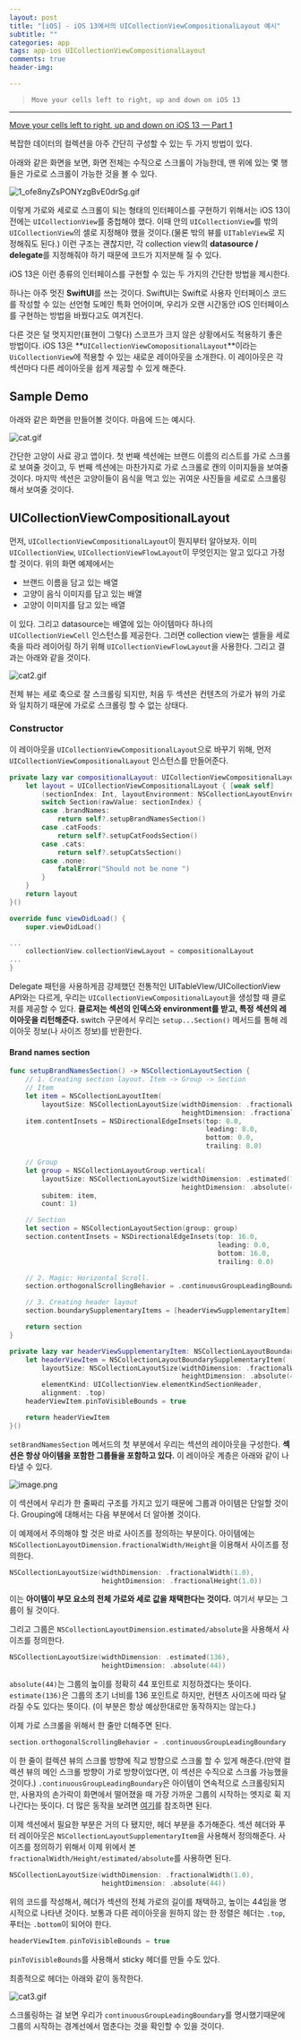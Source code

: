 ```yaml
---  
layout: post  
title: "[iOS] - iOS 13에서의 UICollectionViewCompositionalLayout 예시"  
subtitle: ""  
categories: app
tags: app-ios UICollectionViewCompositionalLayout
comments: true  
header-img: 

---  
```

  
> `Move your cells left to right, up and down on iOS 13`  

---

[Move your cells left to right, up and down on iOS 13 — Part 1
](https://medium.com/shopback-tech-blog/move-your-cells-left-to-right-up-and-down-on-ios-13-part-1-1a5e010f48f9)

복잡한 데이터의 컬렉션을 아주 간단히 구성할 수 있는 두 가지 방법이 있다.

아래와 같은 화면을 보면, 화면 전체는 수직으로 스크롤이 가능한데, 맨 위에 있는 몇 행들은 가로로 스크롤이 가능한 것을 볼 수 있다.

![1_ofe8nyZsPONYzgBvE0drSg.gif](/files/3105117881516794166)

이렇게 가로와 세로로 스크롤이 되는 형태의 인터페이스를 구현하기 위해서는 iOS 13이전에는 `UICollectionView`를 중첩해야 했다. 이때 안의 `UICollectionView`를 밖의 `UICollectionView`의 셀로 지정해야 했을 것이다.(물론 밖의 뷰를 `UITableView`로 지정해줘도 된다.) 이런 구조는 괜찮지만, 각 collection view의 **datasource / delegate**를 지정해줘야 하기 때문에 코드가 지저분해 질 수 있다.

iOS 13은 이런 종류의 인터페이스를 구현할 수 있는 두 가지의 간단한 방법을 제시한다.

하나는 아주 멋진 **SwiftUI**를 쓰는 것이다. SwiftUI는 Swift로 사용자 인터페이스 코드를 작성할 수 있는 선언형 도메인 특화 언어이며, 우리가 오랜 시간동안 iOS 인터페이스를 구현하는 방법을 바꿨다고도 여겨진다.

다른 것은 덜 멋지지만(표현이 그렇다) 스코프가 크지 않은 상황에서도 적용하기 좋은 방법이다. iOS 13은 **`UICollectionViewComopositionalLayout`**이라는 `UiCollectionView`에 적용할 수 있는 새로운 레이아웃을 소개한다. 이 레이아웃은 각 섹션마다 다른 레이아웃을 쉽게 제공할 수 있게 해준다.

## Sample Demo

아래와 같은 화면을 만들어볼 것이다. 마음에 드는 예시다.

![cat.gif](/files/3105129104098602965)

간단한 고양이 사료 광고 앱이다. 첫 번째 섹션에는 브랜드 이름의 리스트를 가로 스크롤로 보여줄 것이고, 두 번째 섹션에는 마찬가지로 가로 스크롤로 캔의 이미지들을 보여줄 것이다. 마지막 섹션은 고양이들이 음식을 먹고 있는 귀여운 사진들을 세로로 스크롤링 해서 보여줄 것이다.

## UICollectionViewCompositionalLayout

먼저, `UICollectionViewCompositionalLayout`이 뭔지부터 알아보자. 이미 `UICollectionView`, `UICollectionViewFlowLayout`이 무엇인지는 알고 있다고 가정할 것이다. 위의 화면 예제에서는 

* 브랜드 이름을 담고 있는 배열
* 고양이 음식 이미지를 담고 있는 배열
* 고양이 이미지를 담고 있는 배열

이 있다. 그리고 datasource는 배열에 있는 아이템마다 하나의 `UICollectionViewCell` 인스턴스를 제공한다. 그러면 collection view는 셀들을 세로 축을 따라 레이어링 하기 위해 `UICollectionViewFlowLayout`을 사용한다. 그리고 결과는 아래와 같을 것이다.

![cat2.gif](/files/3105131402009015263)

전체 뷰는 세로 축으로 잘 스크롤링 되지만, 처음 두 섹션은 컨텐츠의 가로가 뷰의 가로와 일치하기 때문에 가로로 스크롤링 할 수 없는 상태다. 

### Constructor

이 레이아웃을 `UICollectionViewCompositionalLayout`으로 바꾸기 위해, 먼저 `UICollectionViewCompositionalLayout` 인스턴스를 만들어준다.

```swift
private lazy var compositionalLayout: UICollectionViewCompositionalLayout = {
    let layout = UICollectionViewCompositionalLayout { [weak self]
        (sectionIndex: Int, layoutEnvironment: NSCollectionLayoutEnvironment) -> NSCollectionLayoutSection? in
        switch Section(rawValue: sectionIndex) {
        case .brandNames:
            return self?.setupBrandNamesSection()
        case .catFoods:
            return self?.setupCatFoodsSection()
        case .cats:
            return self?.setupCatsSection()
        case .none:
            fatalError("Should not be none ")
        }
    }
    return layout
}()

override func viewDidLoad() {
    super.viewDidLoad()

...
    collectionView.collectionViewLayout = compositionalLayout
...
}
```

Delegate 패턴을 사용하게끔 강제했던 전통적인 UITableVIew/UICollectionView API와는 다르게, 우리는 `UICollectionViewCompositionalLayout`을 생성할 때 클로저를 제공할 수 있다. **클로저는 섹션의 인덱스와 environment를 받고, 특정 섹션의 레이아웃을 리턴해준다.** switch 구문에서 우리는 `setup...Section()` 메서드를 통해 레이아웃 정보(나 사이즈 정보)를 반환한다.

#### Brand names section

```swift
func setupBrandNamesSection() -> NSCollectionLayoutSection {
    // 1. Creating section layout. Item -> Group -> Section
    // Item
    let item = NSCollectionLayoutItem(
        layoutSize: NSCollectionLayoutSize(widthDimension: .fractionalWidth(1.0),
                                           heightDimension: .fractionalHeight(1.0)))
    item.contentInsets = NSDirectionalEdgeInsets(top: 0.0,
                                                 leading: 8.0,
                                                 bottom: 0.0,
                                                 trailing: 8.0)

    // Group
    let group = NSCollectionLayoutGroup.vertical(
        layoutSize: NSCollectionLayoutSize(widthDimension: .estimated(136),
                                           heightDimension: .absolute(44)),
        subitem: item,
        count: 1)

    // Section
    let section = NSCollectionLayoutSection(group: group)
    section.contentInsets = NSDirectionalEdgeInsets(top: 16.0,
                                                    leading: 0.0,
                                                    bottom: 16.0,
                                                    trailing: 0.0)

    // 2. Magic: Horizontal Scroll.
    section.orthogonalScrollingBehavior = .continuousGroupLeadingBoundary

    // 3. Creating header layout
    section.boundarySupplementaryItems = [headerViewSupplementaryItem]

    return section
}
```

```swift
private lazy var headerViewSupplementaryItem: NSCollectionLayoutBoundarySupplementaryItem = {
    let headerViewItem = NSCollectionLayoutBoundarySupplementaryItem(
        layoutSize: NSCollectionLayoutSize(widthDimension: .fractionalWidth(1.0),
                                           heightDimension: .absolute(44)),
        elementKind: UICollectionView.elementKindSectionHeader,
        alignment: .top)
    headerViewItem.pinToVisibleBounds = true

    return headerViewItem
}()
```

`setBrandNamesSection` 메서드의 첫 부분에서 우리는 섹션의 레이아웃을 구성한다. **섹션은 항상 아이템을 포함한 그룹들을 포함하고 있다.** 이 레이아웃 계층은 아래와 같이 나타낼 수 있다.

![image.png](/files/3105136210143727064)

이 섹션에서 우리가 한 줄짜리 구조를 가지고 있기 때문에 그룹과 아이템은 단일할 것이다. Grouping에 대해서는 다음 부분에서 더 알아볼 것이다.

이 예제에서 주의해야 할 것은 바로 사이즈를 정의하는 부분이다. 아이템에는 `NSCollectionLayoutDimension.fractionalWidth/Height`을 이용해서 사이즈를 정의한다.

```swift
NSCollectionLayoutSize(widthDimension: .fractionalWidth(1.0),       
                       heightDimension: .fractionalHeight(1.0))
```

이는 **아이템이 부모 요소의 전체 가로와 세로 값을 채택한다는 것이다.** 여기서 부모는 그룹이 될 것이다.

그리고 그룹은 `NSCollectionLayoutDimension.estimated/absolute`을 사용해서 사이즈를 정의한다.

```swift
NSCollectionLayoutSize(widthDimension: .estimated(136),
                       heightDimension: .absolute(44))
```

`absolute(44)`는 그룹의 높이를 정확히 44 포인트로 지정하겠다는 뜻이다. `estimate(136)`은 그룹의 초기 너비를 136 포인트로 하지만, 컨텐츠 사이즈에 따라 달라질 수도 있다는 뜻이다. (이 부분은 항상 예상한대로만 동작하지는 않는다.)

이제 가로 스크롤을 위해서 한 줄만 더해주면 된다.

```swift
section.orthogonalScrollingBehavior = .continuousGroupLeadingBoundary
```

이 한 줄이 컬렉션 뷰의 스크롤 방향에 직교 방향으로 스크롤 할 수 있게 해준다.(만약 컬렉션 뷰의 메인 스크롤 방향이 가로 방향이었다면, 이 섹션은 수직으로 스크롤 가능했을 것이다.) 
`.continuousGroupLeadingBoundary`은 아이템이 연속적으로 스크롤링되지만, 사용자의 손가락이 화면에서 떨어졌을 때 가장 가까운 그룹의 시작하는 엣지로 휙 지나간다는 뜻이다. 더 많은 동작을 보려면 [여기](https://developer.apple.com/documentation/uikit/uicollectionlayoutsectionorthogonalscrollingbehavior)를 참조하면 된다. 

이제 섹션에서 필요한 부분은 거의 다 됐지만, 헤더 부분을 추가해준다. 섹션 헤더와 푸터 레이아웃은 `NSCollectionLayoutSupplementaryItem`을 사용해서 정의해준다. 사이즈를 정의하기 위해서 이제 위에서 본 `fractionalWidth/Height/estimated/absolute`를 사용하면 된다.

```swift
NSCollectionLayoutSize(widthDimension: .fractionalWidth(1.0),   
                       heightDimension: .absolute(44))
```

위의 코드를 작성해서, 헤더가 섹션의 전체 가로의 길이를 채택하고, 높이는 44임을 명시적으로 나타낸 것이다. 보통과 다른 레이아웃을 원하지 않는 한 정렬은 헤더는 `.top`, 푸터는 `.bottom`이 되어야 한다.

```swift
headerViewItem.pinToVisibleBounds = true
```

`pinToVisibleBounds`를 사용해서 sticky 헤더를 만들 수도 있다.

최종적으로 헤더는 아래와 같이 동작한다.

![cat3.gif](/files/3105141571900594731)

스크롤링하는 걸 보면 우리가 `continuousGroupLeadingBoundary`를 명시했기때문에 그룹의 시작하는 경계선에서 멈춘다는 것을 확인할 수 있을 것이다.


